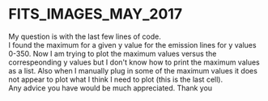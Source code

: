 # FITS_IMAGES_MAY_2017
My question is with the last few lines of code.  
I found the maximum for a given y value for the emission lines for y values 0-350.
Now I am trying to plot the maximum values versus the correspeonding y values
but I don't know how to print the maximum values as a list.  Also when I manually plug in some of the 
maximum values it does not appear to plot what I think I need to plot (this is the last cell).  
Any advice you have would be much appreciated.  Thank you

